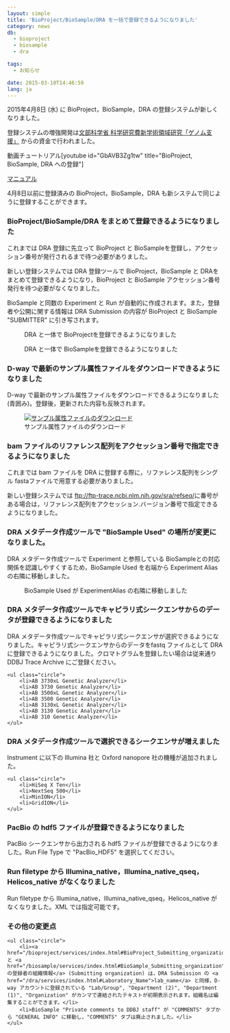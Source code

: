 ```yaml
---
layout: simple
title: 'BioProject/BioSample/DRA を一括で登録できるようになりました'
category: news
db:
  - bioproject
  - biosample
  - dra

tags:
  - お知らせ

date: 2015-03-10T14:46:59
lang: ja
---
```


<p>2015年4月8日 (水) に BioProject，BioSample，DRA の登録システムが新しくなりました。</p>

<p>登録システムの増強開発は<a href="http://www.genome-sci.jp/">文部科学省 科学研究費新学術領域研究「ゲノム支援」</a> からの資金で行われました。</p>

<p>動画チュートリアル[youtube id="GbAVB3Zg1tw" title="BioProject, BioSample, DRA への登録"]</p>

<p><a href="/dra/services/index.html">マニュアル</a></p>

<p>4月8日以前に登録済みの BioProject，BioSample，DRA も新システムで同じように登録することができます。</p>

<h3>BioProject/BioSample/DRA をまとめて登録できるようになりました</h3>

<p>これまでは DRA 登録に先立って BioProject と BioSampleを登録し，アクセッション番号が発行されるまで待つ必要がありました。</p>

<p>新しい登録システムでは DRA 登録ツールで BioProject，BioSample と DRAをまとめて登録できるようになり，BioProject と BioSample アクセッション番号発行を待つ必要がなくなりました。</p>

<p>BioSample と同数の Experiment と Run が自動的に作成されます。また，登録者や公開に関する情報は DRA Submission の内容が BioProject と BioSample "SUBMITTER" に引き写されます。</p>
<figure><a href="{{ site.baseurl }}/assets/images/news/news0408-bp.jpg" title="DRA と一体で BioProject を登録できるようになりました">
        <imgsrc bioproject class="w500"></imgsrc>
    </a>
    <figcaption class="caption">DRA と一体で BioProjectを登録できるようになりました</figcaption>
</figure>
<figure><a href="{{ site.baseurl }}/assets/images/news/news0408-bs.jpg" title="DRA と一体で BioSample を登録できるようになりました">
        <imgsrc biosample class="w500"></imgsrc>
    </a>
    <figcaption class="caption">DRA と一体で BioSampleを登録できるようになりました</figcaption>
</figure>

<h3>D-way で最新のサンプル属性ファイルをダウンロードできるようになりました</h3>

<p>D-way で最新のサンプル属性ファイルをダウンロードできるようになりました (青囲み)。登録後，更新された内容も反映されます。
<figure><a href="{{ site.baseurl }}/assets/images/books/hdra-bs05.jpg" title="サンプル属性ファイルのダウンロード"><img src="{{ site.baseurl }}/assets/images/books/hdra-bs05.jpg" title="サンプル属性ファイルのダウンロード" class="w450"></a>
    <figcaption class="caption">サンプル属性ファイルのダウンロード</figcaption>
</figure>
</p>

<h3>bam ファイルのリファレンス配列をアクセッション番号で指定できるようになりました</h3>

<p>これまでは bam ファイルを DRA に登録する際に，リファレンス配列をシングル fastaファイルで用意する必要がありました。</p>

<p>新しい登録システムでは <a href="ftp://ftp-trace.ncbi.nlm.nih.gov/sra/refseq/">ftp://ftp-trace.ncbi.nlm.nih.gov/sra/refseq/</a>に番号がある場合は，リファレンス配列をアクセッション.バージョン番号で指定できるようになりました。</p>

<h3>DRA メタデータ作成ツールで "BioSample Used" の場所が変更になりました。</h3>

<p>DRA メタデータ作成ツールで Experiment と参照している BioSampleとの対応関係を認識しやすくするため，BioSample Used を右端から Experiment Alias の右隣に移動しました。</p>
<figure><a href="{{ site.baseurl }}/assets/images/news/news0408-bsused.jpg" title="BioSample Used が Experiment Alias の右隣に移動しました">
        <imgsrc used experiment alias class="w500"></imgsrc>
    </a>
    <figcaption class="caption">BioSample Used が ExperimentAlias の右隣に移動しました</figcaption>
</figure>

<h3>DRA メタデータ作成ツールでキャピラリ式シークエンサからのデータが登録できるようになりました</h3>

<p>DRA メタデータ作成ツールでキャピラリ式シークエンサが選択できるようになりました。キャピラリ式シークエンサからのデータをfastq ファイルとして DRA に登録できるようになりました。クロマトグラムを登録したい場合は従来通り <ahref>DDBJ Trace Archive にご登録ください。</ahref>
</p>
<div class="sub_index">

    <ul class="circle">
        <li>AB 3730xL Genetic Analyzer</li>
        <li>AB 3730 Genetic Analyzer</li>
        <li>AB 3500xL Genetic Analyzer</li>
        <li>AB 3500 Genetic Analyzer</li>
        <li>AB 3130xL Genetic Analyzer</li>
        <li>AB 3130 Genetic Analyzer</li>
        <li>AB 310 Genetic Analyzer</li>
    </ul>
</div>

<h3>DRA メタデータ作成ツールで選択できるシークエンサが増えました</h3>

<p>Instrument に以下の Illumina 社と Oxford nanopore 社の機種が追加されました。</p>
<div class="sub_index">

    <ul class="circle">
        <li>HiSeq X Ten</li>
        <li>NextSeq 500</li>
        <li>MinION</li>
        <li>GridION</li>
    </ul>
</div>

<h3>PacBio の hdf5 ファイルが登録できるようになりました</h3>

<p>PacBio シークエンサから出力される hdf5 ファイルが登録できるようになりました。Run File Type で "PacBio_HDF5" を選択してください。</p>

<h3>Run filetype から Illumina_native，Illumina_native_qseq，Helicos_native がなくなりました</h3>

<p>Run filetype から Illumina_native，Illumina_native_qseq，Helicos_native がなくなりました。XML では指定可能です。</p>

<h3>その他の変更点</h3>
<div class="sub_index">

    <ul class="circle">
        <li><a href="/bioproject/services/index.html#BioProject_Submitting_organization">BioProject</a> と <a href="/biosample/services/index.html#BioSample_Submitting_organization">BioSample の登録者の組織情報</a> (Submitting organization) は，DRA Submission の <a href="/dra/services/index.html#Laboratory_Name">lab_name</a> と同様，D-way アカウントに登録されている "Lab/Group", "Department (2)", "Department (1)", "Organization" がカンマで連結されたテキストが初期表示されます。組織名は編集することができます。</li>
        <li>BioSample "Private comments to DDBJ staff" が "COMMENTS" タブから "GENERAL INFO" に移動し，"COMMENTS" タブは廃止されました。</li>
    </ul>
</div>

